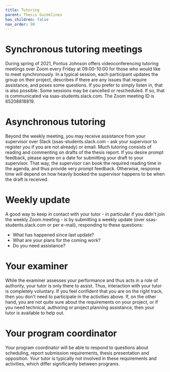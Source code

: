 ```yaml
---
title: Tutoring
parent: Thesis Guidelines
has_children: false
nav_order: 90
---
```


# Synchronous tutoring meetings

During spring of 2021, Pontus Johnson offers videoconferencing tutoring meetings over Zoom every Friday at 09:00-10:00 for those who would like to meet synchronously. In a typical session, each participant updates the group on their project, describes if there are any issues that require assistance, and poses some questions. If you prefer to simply listen in, that is also possible. Some sessions may be cancelled or rescheduled. If so, that is communicated via ssas-students.slack.com. The Zoom meeting ID is 65208818819.

# Asynchronous tutoring

Beyond the weekly meeting, you may receive assistance from your supervisor over Slack (ssas-students.slack.com - ask your supervisor to register you if you are not already) or email. Much tutoring consists of reading and commenting on drafts of the thesis report. If you desire prompt feedback, please agree on a date for submitting your draft to your supervisor. That way, the supervisor can book the required reading time in the agenda, and thus provide very prompt feedback. Otherwise, response time will depend on how heavily booked the supervisor happens to be when the draft is received.

# Weekly update

A good way to keep in contact with your tutor - in particular if you didn't join the weekly Zoom meeting - is by submitting a weekly update (over ssas-students.slack.com or per e-mail), responding to these questions:
- What has happened since last update?
- What are your plans for the coming work?
- Do you need assistance?

# Your examiner
While the examiner assesses your performance and thus acts in a role of authority, your tutor is only there to assist. Thus, interaction with your tutor is completely voluntary. If you feel confident that you are on the right track, then you don't need to participate in the activities above. If, on the other hand, you are not quite sure about the requirements on your project, or if you need technical, authoring or project planning assistance, then your tutor is available to help out.

# Your program coordinator
Your program coordinator will be able to respond to questions about scheduling, report submission requirements, thesis presentation and opposition. Your tutor is typically not involved in these requirements and activities, which differ significantly between programs.

